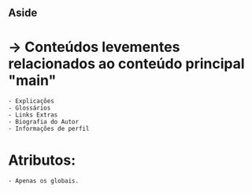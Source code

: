 ## Aside

# → Conteúdos levementes relacionados ao conteúdo principal "main"
    - Explicações
    - Glossários
    - Links Extras
    - Biografia do Autor
    - Informações de perfil
  # Atributos: 
    - Apenas os globais.